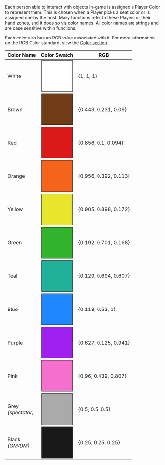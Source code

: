 Each person able to interact with objects in-game is assigned a Player Color to represent them. This is chosen when a Player picks a seat color or is assigned one by the host. Many functions refer to these Players or their hand zones, and it does so via color names. All color names are strings and are case sensitive within functions.

Each color also has an RGB value associated with it. For more information on the RGB Color standard, view the [Color section](intro#color).

<table class="playerColorTable">
	<thead>
		<tr>
			<th>Color Name</th>
			<th>Color Swatch</th>
			<th>RGB</th>
		</tr>
	</thead>
	<tbody>
		<tr>
			<td>White</td>
			<td><div style="height: 100px; width: 100px; border-style: solid; border-width: 1px; background-color: #FFFFFF; display: block; margin: auto;"></div></td>
			<td>{1, 1, 1}</td>
		</tr>
		<tr>
			<td>Brown</td>
			<td><div style="height: 100px; width: 100px; border-style: solid; border-width: 1px; background-color: #713b17; display: block; margin: auto;"></div></td>
			<td>{0.443, 0.231, 0.09}</td>
		</tr>
		<tr>
			<td>Red</td>
			<td><div style="height: 100px; width: 100px; border-style: solid; border-width: 1px; background-color: #da1918; display: block; margin: auto;"></div></td>
			<td>{0.856, 0.1, 0.094}</td>
		</tr>
		<tr>
			<td>Orange</td>
			<td><div style="height: 100px; width: 100px; border-style: solid; border-width: 1px; background-color: #f4641d; display: block; margin: auto;"></div></td>
			<td>{0.956, 0.392, 0.113}</td>
		</tr>
		<tr>
			<td>Yellow</td>
			<td><div style="height: 100px; width: 100px; border-style: solid; border-width: 1px; background-color: #e7e52c; display: block; margin: auto;"></div></td>
			<td>{0.905, 0.898, 0.172}</td>
		</tr>
		<tr>
			<td>Green</td>
			<td><div style="height: 100px; width: 100px; border-style: solid; border-width: 1px; background-color: #31b32b; display: block; margin: auto;"></div></td>
			<td>{0.192, 0.701, 0.168}</td>
		</tr>
		<tr>
			<td>Teal</td>
			<td><div style="height: 100px; width: 100px; border-style: solid; border-width: 1px; background-color: #21b19b; display: block; margin: auto;"></div></td>
			<td>{0.129, 0.694, 0.607}</td>
		</tr>
		<tr>
			<td>Blue</td>
			<td><div style="height: 100px; width: 100px; border-style: solid; border-width: 1px; background-color: #1f87ff; display: block; margin: auto;"></div></td>
			<td>{0.118, 0.53, 1}</td>
		</tr>
		<tr>
			<td>Purple</td>
			<td><div style="height: 100px; width: 100px; border-style: solid; border-width: 1px; background-color: #a020f0; display: block; margin: auto;"></div></td>
			<td>{0.627, 0.125, 0.941}</td>
		</tr>
		<tr>
			<td>Pink</td>
			<td><div style="height: 100px; width: 100px; border-style: solid; border-width: 1px; background-color: #f570ce; display: block; margin: auto;"></div></td>
			<td>{0.96, 0.439, 0.807}</td>
		</tr>
		<tr>
			<td>Grey<br><i>(spectator)</i></td>
			<td><div style="height: 100px; width: 100px; border-style: solid; border-width: 1px; background-color: #aaaaaa; display: block; margin: auto;"></div></td>
			<td>{0.5, 0.5, 0.5}</td>
		</tr>
		<tr>
			<td>Black<br><i>(GM/DM)</i></td>
			<td><div style="height: 100px; width: 100px; border-style: solid; border-width: 1px; background-color: #191919; display: block; margin: auto;"></div></td>
			<td>{0.25, 0.25, 0.25}</td>
		</tr>
	</tbody>
</table>
